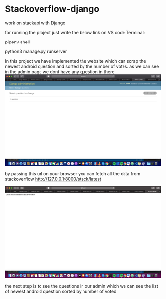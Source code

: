 # Stackoverflow-django
work on stackapi with Django

for running the project just write the below link on VS code Terminal:

pipenv shell

python3 manage.py runserver


In this project we have implemented the website which can scrap the newest android question and sorted by the number of votes.
as we can see in the admin page we dont have any question in there
![admin page](https://github.com/sadeghjalalian/Stackoverflow-django/blob/master/Screenshot%202019-12-08%20at%2017.23.40.png)


by passing this url on your browser you can fetch all the data from stackoverflow
http://127.0.0.1:8000/stack/latest

![fetch the newest post](https://github.com/sadeghjalalian/Stackoverflow-django/blob/master/Screenshot%202019-12-08%20at%2017.12.33.png)


the next step is to see the questions in our admin which we can see the list of newest android question sorted by number of voted

